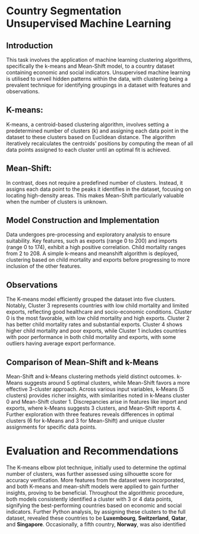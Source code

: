 # Country Segmentation Unsupervised Machine Learning

## Introduction
This task involves the application of machine learning clustering algorithms, specifically the k-means and Mean-Shift model, to a country dataset containing economic and social indicators. Unsupervised machine learning is utilised to unveil hidden patterns within the data, with clustering being a prevalent technique for identifying groupings in a dataset with features and observations.
## K-means:
K-means, a centroid-based clustering algorithm, involves setting a predetermined number of clusters (k) and assigning each data point in the dataset to these clusters based on Euclidean distance. The algorithm iteratively recalculates the centroids' positions by computing the mean of all data points assigned to each cluster until an optimal fit is achieved. 
## Mean-Shift:
In contrast, does not require a predefined number of clusters. Instead, it assigns each data point to the peaks it identifies in the dataset, focusing on locating high-density areas. This makes Mean-Shift particularly valuable when the number of clusters is unknown.

## Model Construction and Implementation
Data undergoes pre-processing and exploratory analysis to ensure suitability. Key features, such as exports (range 0 to 200) and imports (range 0 to 174), exhibit a high positive correlation. Child mortality ranges from 2 to 208. A simple k-means and meanshift algorithm is deployed, clustering based on child mortality and exports before progressing to more inclusion of the other features. 

## Observations
The K-means model efficiently grouped the dataset into five clusters. Notably, Cluster 3 represents countries with low child mortality and limited exports, reflecting good healthcare and socio-economic conditions. Cluster 0 is the most favorable, with low child mortality and high exports. Cluster 2 has better child mortality rates and substantial exports. Cluster 4 shows higher child mortality and poor exports, while Cluster 1 includes countries with poor performance in both child mortality and exports, with some outliers having average export performance.

## Comparison of Mean-Shift and k-Means
Mean-Shift and k-Means clustering methods yield distinct outcomes. k-Means suggests around 5 optimal clusters, while Mean-Shift favors a more effective 3-cluster approach. Across various input variables, k-Means (5 clusters) provides richer insights, with similarities noted in k-Means cluster 0 and Mean-Shift cluster 1. Discrepancies arise in features like import and exports, where k-Means suggests 3 clusters, and Mean-Shift reports 4. Further exploration with three features reveals differences in optimal clusters (6 for k-Means and 3 for Mean-Shift) and unique cluster assignments for specific data points.

# Evaluation and Recommendations
The K-means elbow plot technique, initially used to determine the optimal number of clusters, was further assessed using silhouette score for accuracy verification. More features from the dataset were incorporated, and both K-means and mean-shift models were applied to gain further insights, proving to be beneficial. Throughout the algorithmic procedure, both models consistently identified a cluster with 3 or 4 data points, signifying the best-performing countries based on economic and social indicators. Further Python analysis, by assigning these clusters to the full dataset, revealed these countries to be **Luxembourg**, **Switzerland**, **Qatar**, and **Singapore**. Occasionally, a fifth country, **Norway**, was also identified


